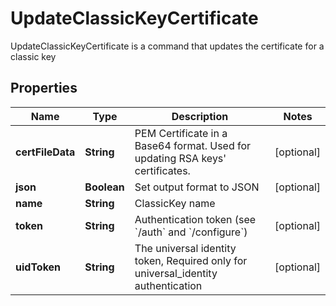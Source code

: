 

# UpdateClassicKeyCertificate

UpdateClassicKeyCertificate is a command that updates the certificate for a classic key

## Properties

Name | Type | Description | Notes
------------ | ------------- | ------------- | -------------
**certFileData** | **String** | PEM Certificate in a Base64 format. Used for updating RSA keys&#39; certificates. |  [optional]
**json** | **Boolean** | Set output format to JSON |  [optional]
**name** | **String** | ClassicKey name | 
**token** | **String** | Authentication token (see &#x60;/auth&#x60; and &#x60;/configure&#x60;) |  [optional]
**uidToken** | **String** | The universal identity token, Required only for universal_identity authentication |  [optional]



